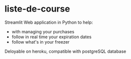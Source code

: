 # liste-de-course

Streamlit Web application in Python to help:
- with managing your purchases
- follow in real time your expiration dates
- follow what's in your freezer

Deloyable on heroku, compatible with postgreSQL database
